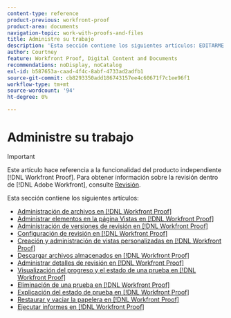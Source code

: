 ```yaml
---
content-type: reference
product-previous: workfront-proof
product-area: documents
navigation-topic: work-with-proofs-and-files
title: Administre su trabajo
description: 'Esta sección contiene los siguientes artículos: EDITARME.'
author: Courtney
feature: Workfront Proof, Digital Content and Documents
recommendations: noDisplay, noCatalog
exl-id: b587653a-caad-4f4c-8abf-4733ad2adfb1
source-git-commit: cb8293350add186743157ee4c60671f7c1ee96f1
workflow-type: tm+mt
source-wordcount: '94'
ht-degree: 0%

---
```


# Administre su trabajo

>[!IMPORTANT]
>
>Este artículo hace referencia a la funcionalidad del producto independiente [!DNL Workfront Proof]. Para obtener información sobre la revisión dentro de [!DNL Adobe Workfront], consulte [Revisión](../../../review-and-approve-work/proofing/proofing.md).

Esta sección contiene los siguientes artículos:

* [Administración de archivos en [!DNL Workfront Proof]](../../../workfront-proof/wp-work-proofsfiles/manage-your-work/manage-files.md)
* [Administrar elementos en la página Vistas en [!DNL Workfront Proof]](../../../workfront-proof/wp-work-proofsfiles/manage-your-work/manage-items-on-views-page.md)
* [Administración de versiones de revisión en [!DNL Workfront Proof]](../../../workfront-proof/wp-work-proofsfiles/manage-your-work/manage-proof-versions.md)
* [Configuración de revisión en [!DNL Workfront Proof]](../../../workfront-proof/wp-work-proofsfiles/manage-your-work/configure-proof-settings.md)
* [Creación y administración de vistas personalizadas en [!DNL Workfront Proof]](../../../workfront-proof/wp-work-proofsfiles/manage-your-work/create-and-manage-custom-views.md)
* [Descargar archivos almacenados en [!DNL Workfront Proof]](../../../workfront-proof/wp-work-proofsfiles/manage-your-work/download-files-stored.md)
* [Administrar detalles de revisión en [!DNL Workfront Proof]](../../../workfront-proof/wp-work-proofsfiles/manage-your-work/manage-proof-details.md)
* [Visualización del progreso y el estado de una prueba en [!DNL Workfront Proof]](../../../workfront-proof/wp-work-proofsfiles/manage-your-work/view-progress-and-status-of-proof.md)
* [Eliminación de una prueba en [!DNL Workfront Proof]](../../../workfront-proof/wp-work-proofsfiles/manage-your-work/delete-proof.md)
* [Explicación del estado de prueba en [!DNL Workfront Proof]](../../../workfront-proof/wp-work-proofsfiles/manage-your-work/proof-state.md)
* [Restaurar y vaciar la papelera en [!DNL Workfront Proof]](../../../workfront-proof/wp-work-proofsfiles/manage-your-work/restore-and-empty-trash.md)
* [Ejecutar informes en [!DNL Workfront Proof]](../../../workfront-proof/wp-work-proofsfiles/manage-your-work/run-reports.md)
